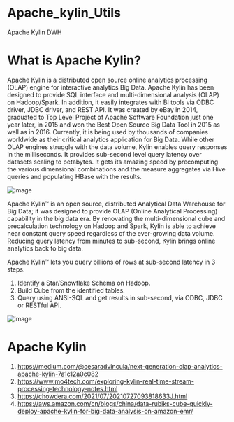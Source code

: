 # Apache_kylin_Utils
Apache Kylin DWH

# What is Apache Kylin?

Apache Kylin is a distributed open source online analytics processing (OLAP) engine for interactive analytics Big Data. Apache Kylin has been designed to provide SQL interface and multi-dimensional analysis (OLAP) on Hadoop/Spark. In addition, it easily integrates with BI tools via ODBC driver, JDBC driver, and REST API. It was created by eBay in 2014, graduated to Top Level Project of Apache Software Foundation just one year later, in 2015 and won the Best Open Source Big Data Tool in 2015 as well as in 2016. Currently, it is being used by thousands of companies worldwide as their critical analytics application for Big Data. While other OLAP engines struggle with the data volume, Kylin enables query responses in the milliseconds. It provides sub-second level query latency over datasets scaling to petabytes. It gets its amazing speed by precomputing the various dimensional combinations and the measure aggregates via Hive queries and populating HBase with the results.

![image](https://user-images.githubusercontent.com/5849522/164735356-50742b2a-1cb8-453b-878a-afc1a1538f94.png)




Apache Kylin™ is an open source, distributed Analytical Data Warehouse for Big Data; it was designed to provide OLAP (Online Analytical Processing) capability in the big data era. By renovating the multi-dimensional cube and precalculation technology on Hadoop and Spark, Kylin is able to achieve near constant query speed regardless of the ever-growing data volume. Reducing query latency from minutes to sub-second, Kylin brings online analytics back to big data.

Apache Kylin™ lets you query billions of rows at sub-second latency in 3 steps.

1. Identify a Star/Snowflake Schema on Hadoop.
2. Build Cube from the identified tables.
3. Query using ANSI-SQL and get results in sub-second, via ODBC, JDBC or RESTful API.

![image](https://user-images.githubusercontent.com/5849522/164735545-bdb87ceb-b5aa-4f2f-9309-d23e20f99b66.png)






# Apache Kylin
1. https://medium.com/@cesaradvincula/next-generation-olap-analytics-apache-kylin-7a1c12a0c082
1. https://www.mo4tech.com/exploring-kylin-real-time-stream-processing-technology-notes.html
2. https://chowdera.com/2021/07/20210727093818633J.html
3. https://aws.amazon.com/cn/blogs/china/data-rubiks-cube-quickly-deploy-apache-kylin-for-big-data-analysis-on-amazon-emr/
